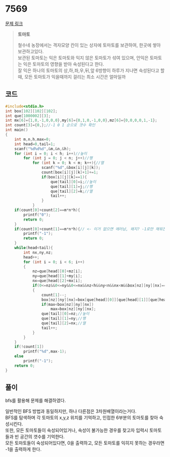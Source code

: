 # 7569

[문제 링크](https://www.acmicpc.net/problem/7569)

> __토마토__
>
> 철수네 농장에서는 격자모양 칸이 있는 상자에 토마토를 보관하여, 한곳에 쌓아 보관하고있다.  
> 보관된 토마토는 익은 토마토와 익지 않은 토마토가 섞여 있으며, 안익은 토마토는 익은 토마토의 영향을 받아 숙성된다고 한다.  
> 잘 익은 하나의 토마토의 상,하,좌,우,뒤,앞 6방향이 하루가 지나면 숙성된다고 할 때, 모든 토마토가 익을때까지 걸리는 최소 시간은 얼마일까  

## 코드

```c
#include<stdio.h>
int box[102][102][102];
int que[1000002][3];
int mx[6]={1,0,-1,0,0,0},my[6]={0,1,0,-1,0,0},mz[6]={0,0,0,0,1,-1};
int count[3]={0,};//-1 0 1 순으로 갯수 확인
int main()
{
    int m,n,h,max=0;
    int head=0,tail=1;
    scanf("%d%d%d",&m,&n,&h);
    for (int i = 0; i < h; i++)//높이
        for (int j = 0; j < n; j++)//행
            for (int k = 0; k < m; k++){//열
                scanf("%d",&box[i][j][k]);
                count[box[i][j][k]+1]+=1;
                if(box[i][j][k]==1){
                    que[tail][0]=i;//높이
                    que[tail][1]=j;//행
                    que[tail][2]=k;//열
                    tail++;
                }
            }
    if(count[0]+count[2]==m*n*h){
        printf("0");
        return 0;
    }
    if(count[0]+count[1]==m*n*h){// <- 이거 없으면 에러남, 왜지? -1로만 채워진거도 못익힌다고 보는건가
        printf("-1");
        return 0;
    }
    while(head<tail){
        int nx,ny,nz;
        head++;
        for (int i = 0; i < 6; i++)
        {
            nz=que[head][0]+mz[i];
            ny=que[head][1]+my[i];
            nx=que[head][2]+mx[i];
            if(0<=nz&&0<=ny&&0<=nx&&nz<h&&ny<n&&nx<m&&box[nz][ny][nx]==0)
            {
                count[1]--;
                box[nz][ny][nx]=box[que[head][0]][que[head][1]][que[head][2]]+1;
                if(max<box[nz][ny][nx])
                    max=box[nz][ny][nx];
                que[tail][0]=nz;//높이
                que[tail][1]=ny;//행
                que[tail][2]=nx;//열
                tail++;
            }
        }
    }
    if(!count[1])
        printf("%d",max-1);
    else
        printf("-1");
    return 0;
}
```

## 풀이

bfs를 활용해 문제를 해결하였다.  

일반적인 BFS 방법과 동일하지만, 하나 다른점은 3차원배열이라는거다.  
BFS를 탐색하며 각 토마토의 x,y,z 위치를 기억하고, 인접한 6부분의 토마토를 찾아 숙성시킨다.  
또한, 모든 토마토들이 숙성되어있거나, 숙성이 불가능한 경우를 찾고자 입력시 토마토들과 빈 공간의 갯수를 기억한다.  
모든 토마토들이 숙성되어있다면, 0을 출력하고, 모든 토마토를 익히지 못하는 경우라면 -1을 출력하게 한다.  
